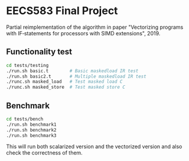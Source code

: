 # EECS583 Final Project

Partial reimplementation of the algorithm in paper "Vectorizing programs with IF‑statements for processors with SIMD extensions", 2019.

## Functionality test

```bash
cd tests/testing
./run.sh basic.t        # Basic maskedload IR test
./run.sh basic2.t       # Multiple maskedload IR test
./runc.sh masked_load   # Test masked load C
./runc.sh masked_store  # Test masked store C
```

## Benchmark

```bash
cd tests/bench
./run.sh benchmark1
./run.sh benchmark2
./run.sh benchmark3
```

This will run both scalarized version and the vectorized version and also check the correctness of them.
